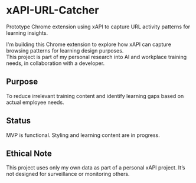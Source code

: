 # xAPI-URL-Catcher
Prototype Chrome extension using xAPI to capture URL activity patterns for learning insights.

I'm building this Chrome extension to explore how xAPI can capture browsing patterns for learning design purposes.  
This project is part of my personal research into AI and workplace training needs, in collaboration with a developer.

## Purpose

To reduce irrelevant training content and identify learning gaps based on actual employee needs.

## Status

MVP is functional. Styling and learning content are in progress.

## Ethical Note

This project uses only my own data as part of a personal xAPI project. It’s not designed for surveillance or monitoring others.
